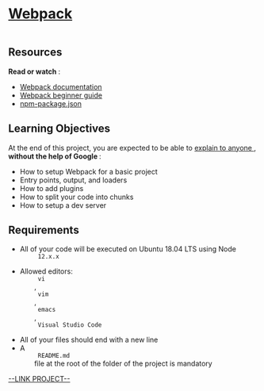 # [Webpack](https://intranet.hbtn.io/projects/581)

<html>
<div class="panel panel-default" id="project-description">
 <div class="panel-body">
  <p>
   <img alt="" loading="lazy" src="https://s3.eu-west-3.amazonaws.com/hbtn.intranet/uploads/medias/2019/12/121b1f6534e60566e1de.png?X-Amz-Algorithm=AWS4-HMAC-SHA256&amp;X-Amz-Credential=AKIA4MYA5JM5DUTZGMZG%2F20230503%2Feu-west-3%2Fs3%2Faws4_request&amp;X-Amz-Date=20230503T214429Z&amp;X-Amz-Expires=86400&amp;X-Amz-SignedHeaders=host&amp;X-Amz-Signature=292ac565b8253e3125f39435382ead254290c85148533fd5d34aa90b9f0395fa" style=""/>
  </p>
  <h2>
   Resources
  </h2>
  <p>
   <strong>
    Read or watch
   </strong>
   :
  </p>
  <ul>
   <li>
    <a href="https://webpack.js.org/concepts/" target="_blank" title="Webpack documentation">
     Webpack documentation
    </a>
   </li>
   <li>
    <a href="https://www.sitepoint.com/webpack-beginner-guide/" target="_blank" title="Webpack beginner guide">
     Webpack beginner guide
    </a>
   </li>
   <li>
    <a href="https://docs.npmjs.com/files/package.json/" target="_blank" title="npm-package.json">
     npm-package.json
    </a>
   </li>
  </ul>
  <h2>
   Learning Objectives
  </h2>
  <p>
   At the end of this project, you are expected to be able to
   <a href="https://fs.blog/feynman-learning-technique/" target="_blank" title="explain to anyone">
    explain to anyone
   </a>
   ,
   <strong>
    without the help of Google
   </strong>
   :
  </p>
  <ul>
   <li>
    How to setup Webpack for a basic project
   </li>
   <li>
    Entry points, output, and loaders
   </li>
   <li>
    How to add plugins
   </li>
   <li>
    How to split your code into chunks
   </li>
   <li>
    How to setup a dev server
   </li>
  </ul>
  <h2>
   Requirements
  </h2>
  <ul>
   <li>
    All of your code will be executed on Ubuntu 18.04 LTS using Node
    <code>
     12.x.x
    </code>
   </li>
   <li>
    Allowed editors:
    <code>
     vi
    </code>
    ,
    <code>
     vim
    </code>
    ,
    <code>
     emacs
    </code>
    ,
    <code>
     Visual Studio Code
    </code>
   </li>
   <li>
    All of your files should end with a new line
   </li>
   <li>
    A
    <code>
     README.md
    </code>
    file at the root of the folder of the project is mandatory
   </li>
  </ul>
 </div>
</div>

[--LINK PROJECT--](https://intranet.hbtn.io/projects/581)
</html>